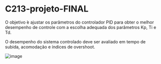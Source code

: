 # C213-projeto-FINAL

  O objetivo ́e ajustar os parâmetros do​
controlador PID para obter o melhor desempenho de controle com a escolha adequada dos parâmetros Kp, Ti e Td. ​

O desempenho do sistema controlado deve ser avaliado em tempo de subida, acomodação e índices de overshoot.

![image](https://github.com/user-attachments/assets/4bfef317-59e4-42f8-9005-1d1015d1eb3b)
